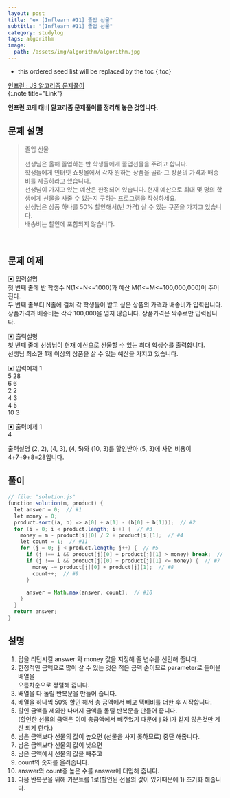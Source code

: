 ```yaml
---
layout: post
title: "ex [Inflearn #11] 졸업 선물"
subtitle: "[Inflearn #11] 졸업 선물"
category: studylog
tags: algorithm
image:
  path: /assets/img/algorithm/algorithm.jpg
---
```


<!--more-->

[인프런 : js 알고리즘 문제풀이]: https://www.inflearn.com/course/%EC%9E%90%EB%B0%94%EC%8A%A4%ED%81%AC%EB%A6%BD%ED%8A%B8-%EC%95%8C%EA%B3%A0%EB%A6%AC%EC%A6%98-%EB%AC%B8%EC%A0%9C%ED%92%80%EC%9D%B4

- this ordered seed list will be replaced by the toc
  {:toc}

[인프런 : JS 알고리즘 문제풀이]  
{:.note title="Link"}

**인프런 코테 대비 알고리즘 문제풀이를 정리해 놓은 것입니다.**

## 문제 설명

> 졸업 선물
>
> 선생님은 올해 졸업하는 반 학생들에게 졸업선물을 주려고 합니다.  
> 학생들에게 인터넷 쇼핑몰에서 각자 원하는 상품을 골라 그 상품의 가격과 배송비를 제출하라고 했습니다.  
> 선생님이 가지고 있는 예산은 한정되어 있습니다.
> 현재 예산으로 최대 몇 명의 학생에게 선물을 사줄 수 있는지 구하는 프로그램을 작성하세요.  
> 선생님은 상품 하나를 50% 할인해서(반 가격) 살 수 있는 쿠폰을 가지고 있습니다.  
> 배송비는 할인에 포함되지 않습니다.

<br>

## 문제 예제

▣ 입력설명  
첫 번째 줄에 반 학생수 N(1<=N<=1000)과 예산 M(1<=M<=100,000,000)이 주어진다.  
두 번째 줄부터 N줄에 걸쳐 각 학생들이 받고 싶은 상품의 가격과 배송비가 입력됩니다.  
상품가격과 배송비는 각각 100,000을 넘지 않습니다. 상품가격은 짝수로만 입력됩니다.

▣ 출력설명  
첫 번째 줄에 선생님이 현재 예산으로 선물할 수 있는 최대 학생수를 출력합니다.  
선생님 최소한 1개 이상의 상품을 살 수 있는 예산을 가지고 있습니다.

▣ 입력예제 1  
5 28  
6 6  
2 2  
4 3  
4 5  
10 3

▣ 출력예제 1  
4

출력설명
(2, 2), (4, 3), (4, 5)와 (10, 3)를 할인받아 (5, 3)에 사면 비용이 4+7+9+8=28입니다.

## 풀이

```java
// file: "solution.js"
function solution(m, product) {
  let answer = 0;  // #1
  let money = 0;
  product.sort((a, b) => a[0] + a[1] - (b[0] + b[1]));  // #2
  for (i = 0; i < product.length; i++) {  // #3
    money = m - product[i][0] / 2 + product[i][1];  // #4
    let count = 1;  // #11
    for (j = 0; j < product.length; j++) {  // #5
      if (j !== i && product[j][0] + product[j][1] > money) break;  // #6
      if (j !== i && product[j][0] + product[j][1] <= money) {  // #7
        money -= product[j][0] + product[j][1];  // #8
        count++;  // #9
      }

      answer = Math.max(answer, count);  // #10
    }
  }
  return answer;
}
```

## 설명

1. 답을 리턴시킬 answer 와 money 값을 지정해 줄 변수를 선언해 줍니다.
2. 한정적인 금액으로 많이 살 수 있는 것은 적은 금액 순이므로 parameter로 들어올 배열을  
   오름차순으로 정렬해 줍니다.
3. 배열을 다 돌릴 반복문을 만들어 줍니다.
4. 배열을 하나씩 50% 할인 해서 총 금액에서 빼고 택배비를 더한 후 시작합니다.
5. 할인 금액을 제외한 나머지 금액을 돌릴 반복문을 만들어 줍니다.  
   (할인한 선물의 금액은 이미 총금액에서 빼주었기 때문에 j 와 i가 같지 않은것만 계산 되게 한다.)
6. 남은 금액보다 선물의 값이 높으면 (선물을 사지 못하므로) 중단 해줍니다.
7. 남은 금액보다 선물의 값이 낮으면
8. 남은 금액에서 선물의 값을 빼주고
9. count의 숫자를 올려줍니다.
10. answer와 count중 높은 수를 answer에 대입해 줍니다.
11. 다음 반복문을 위해 카운트를 1로(할인된 선물의 값이 있기때문에 1) 초기화 해줍니다.
